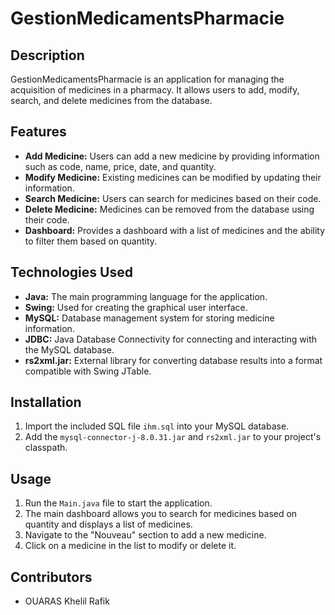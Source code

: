 # GestionMedicamentsPharmacie

## Description
GestionMedicamentsPharmacie is an application for managing the acquisition of medicines in a pharmacy. It allows users to add, modify, search, and delete medicines from the database.

## Features
- **Add Medicine:** Users can add a new medicine by providing information such as code, name, price, date, and quantity.
- **Modify Medicine:** Existing medicines can be modified by updating their information.
- **Search Medicine:** Users can search for medicines based on their code.
- **Delete Medicine:** Medicines can be removed from the database using their code.
- **Dashboard:** Provides a dashboard with a list of medicines and the ability to filter them based on quantity.

## Technologies Used
- **Java:** The main programming language for the application.
- **Swing:** Used for creating the graphical user interface.
- **MySQL:** Database management system for storing medicine information.
- **JDBC:** Java Database Connectivity for connecting and interacting with the MySQL database.
- **rs2xml.jar:** External library for converting database results into a format compatible with Swing JTable.

## Installation
1. Import the included SQL file `ihm.sql` into your MySQL database.
2. Add the `mysql-connector-j-8.0.31.jar` and `rs2xml.jar` to your project's classpath.

## Usage
1. Run the `Main.java` file to start the application.
2. The main dashboard allows you to search for medicines based on quantity and displays a list of medicines.
3. Navigate to the "Nouveau" section to add a new medicine.
4. Click on a medicine in the list to modify or delete it.

## Contributors
- OUARAS Khelil Rafik
